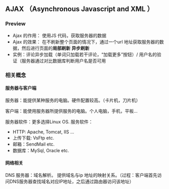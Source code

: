 ## AJAX （Asynchronous Javascript and XML ）
### Preview 
- Ajax 的作用： 使用JS 代码，获取服务器的数据
- Ajax 的效果： 在不刷新整个页面的情况下，通过一个url 地址获取服务器的数据，然后进行页面的**局部刷新** **异步刷新**
- 实例：评论异步加载（单词只加载若干评论，“加载更多”按钮）/ 用户名的验证（服务器通过对比数据库判断用户名是否可用

### 相关概念
#### 服务器与客户端

服务器：能提供某种服务的电脑。硬件配置较高。（卡片机，刀片机）

客户端：能使用服务器所提供服务的电脑。个人电脑，手机，平板... 

服务器软件：更多选择Linux OS. 服务软件：
- HTTP: Apache, Tomcat, IIS ...
- 上传下载: VsFtp etc. 
- 邮箱：SendMail etc. 
- 数据库：MySql, Oracle etc. 

#### 网络相关
DNS 服务器：域名解析。 提供域名与ip 地址的映射关系。（过程：客户端首先访问DNS服务器查找域名对应IP地址，之后通过路由器访问该地址）

<!--stackedit_data:
eyJoaXN0b3J5IjpbMjA2NDQ4OTgwNSwtMTY0OTc1NjYwOCwtMz
E0OTQ3MDIsNjgxNzY4MTg1LDE1MDk5MDI0NThdfQ==
-->